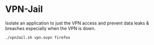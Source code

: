# VPN-Jail

Isolate an application to just the VPN access and prevent data leaks & breaches especially when the VPN is down.

<pre><code>./vpnJail.sh vpn.ovpn firefox </code></pre>
